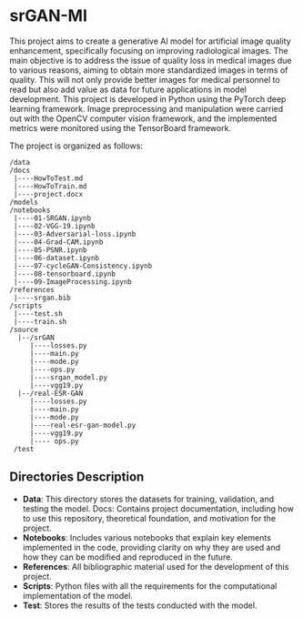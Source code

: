 # srGAN-MI

This project aims to create a generative AI model for artificial image quality enhancement, specifically focusing on improving radiological images. The main objective is to address the issue of quality loss in medical images due to various reasons, aiming to obtain more standardized images in terms of quality. This will not only provide better images for medical personnel to read but also add value as data for future applications in model development. This project is developed in Python using the PyTorch deep learning framework. Image preprocessing and manipulation were carried out with the OpenCV computer vision framework, and the implemented metrics were monitored using the TensorBoard framework.

The project is organized as follows:
```{sh}
/data 
/docs
 |----HowToTest.md
 |----HowToTrain.md
 |----project.docx
/models
/notebooks
 |----01-SRGAN.ipynb
 |----02-VGG-19.ipynb
 |----03-Adversarial-loss.ipynb
 |----04-Grad-CAM.ipynb
 |----05-PSNR.ipynb
 |----06-dataset.ipynb
 |----07-cycleGAN-Consistency.ipynb
 |----08-tensorboard.ipynb
 |----09-ImageProcessing.ipynb
/references
 |----srgan.bib 
/scripts
 |----test.sh
 |----train.sh 
/source
  |--/srGAN
     |----losses.py
     |----main.py
     |----mode.py
     |----ops.py
     |----srgan_model.py
     |----vgg19.py
  |--/real-ESR-GAN
     |----losses.py
     |----main.py
     |----mode.py
     |----real-esr-gan-model.py
     |----vgg19.py
     |---- ops.py
 /test
```

## Directories Description

- **Data**: This directory stores the datasets for training, validation, and testing the model. Docs: Contains project documentation, including how to use this repository, theoretical foundation, and motivation for the project. 
- **Notebooks**: Includes various notebooks that explain key elements implemented in the code, providing clarity on why they are used and how they can be modified and reproduced in the future. 
- **References**: All bibliographic material used for the development of this project. 
- **Scripts**: Python files with all the requirements for the computational implementation of the model. 
- **Test**: Stores the results of the tests conducted with the model.